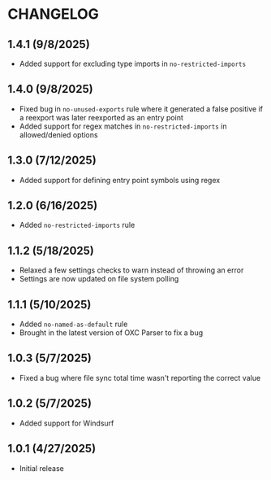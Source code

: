 # CHANGELOG

## 1.4.1 (9/8/2025)

- Added support for excluding type imports in `no-restricted-imports`

## 1.4.0 (9/8/2025)

- Fixed bug in `no-unused-exports` rule where it generated a false positive if
  a reexport was later reexported as an entry point
- Added support for regex matches in `no-restricted-imports` in allowed/denied
  options

## 1.3.0 (7/12/2025)

- Added support for defining entry point symbols using regex

## 1.2.0 (6/16/2025)

- Added `no-restricted-imports` rule

## 1.1.2 (5/18/2025)

- Relaxed a few settings checks to warn instead of throwing an error
- Settings are now updated on file system polling

## 1.1.1 (5/10/2025)

- Added `no-named-as-default` rule
- Brought in the latest version of OXC Parser to fix a bug

## 1.0.3 (5/7/2025)

- Fixed a bug where file sync total time wasn't reporting the correct value

## 1.0.2 (5/7/2025)

- Added support for Windsurf

## 1.0.1 (4/27/2025)

- Initial release
